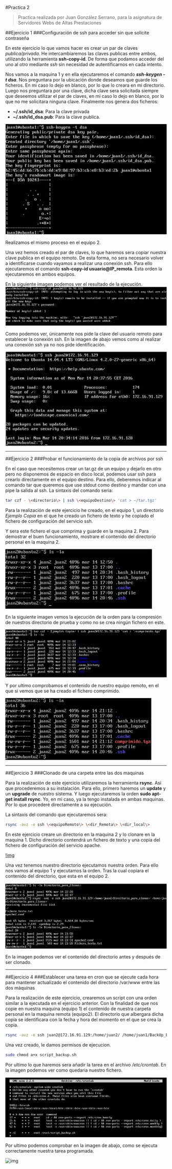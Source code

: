 #Practica 2
> Practica realizada por Juan González Serrano, para la asignatura de Servidores Webs de Altas Prestaciones

##Ejercicio 1
###Configuración de ssh para acceder sin que solicite contraseña

En este ejercicio lo que vamos hacer es crear un par de claves *publica/privada*. He intercambiaremos las claves publicas entre ambos, utilizando la herramienta **ssh-copy-id**. De forma que podamos acceder del uno al otro mediante *ssh* sin necesidad de autentificarnos en cada intento.

Nos vamos a la maquina 1 y en ella ejecutaremos el comando ***ssh-keygen -t dsa***. Nos preguntara por la ubicación donde deseamos que guarde los ficheros. En mi caso lo dejo en blanco, por lo que lo creara en mi directorio. Luego nos preguntara por una clave, dicha clave sera solicitada siempre que deseemos utilizar el par de claves, en mi caso lo dejo en blanco, por lo que no me solicitara ninguna clave. Finalmente nos genera dos ficheros:
* **~/.ssh/id_dsa**: Para la clave privada
* **~/.ssh/id_dsa.pub**: Para la clave publica.

![imagen](https://github.com/naujgs/SWAP1516/blob/master/Practica2/img/keygen_ssh_equi1.jpg)

Realizamos el mismo proceso en el equipo 2.

Una vez hemos creado el par de claves, lo que haremos sera copiar nuestra clave publica en el equipo remoto. De esta forma, no sera necesario volver a identificarse cuando vayamos a realizar una conexión ssh. Para ello ejecutaremos el comando **ssh-copy-id usuario@IP_remota**. Esta orden la ejecutaremos en ambos equipos.

En la siguiente imagen podemos ver el resultado de la ejecución.
![img](https://github.com/naujgs/SWAP1516/blob/master/Practica2/img/ssh_envio_clavePublica.jpg)

Como podemos ver, únicamente nos pide la clave del usuario remoto para establecer la conexión ssh.
En la imagen de abajo vemos como al realizar una conexión ssh ya no nos pide identificación.

![img](https://github.com/naujgs/SWAP1516/blob/master/Practica2/img/ssh_conexion_conClave.jpg)
***
##Ejercicio 2
###Probar el funcionamiento de la copia de archivos por ssh

En el caso que necesitemos crear un tar.gz de un equipo y dejarlo en otro pero no disponemos de espacio en disco local, podemos usar ssh para crearlo directamente en el equipo destino. Para ello, deberemos indicar al comando tar que queremos que use stdout como destino y mandar con una pipe la salida al ssh. La sintaxis del comando seria:

```sh
tar czf - \<directorio\> | ssh \<equipoDestino\> 'cat > ~/tar.tgz'
```
Para la realización de este ejercicio he creado, en el equipo 1, un directorio *Ejemplo Copia* en el que he creado un fichero de texto y he copiado el fichero de configuración del servicio ssh.

Y sera este fichero el que comprima y guarde en la maquina 2. Para demostrar el buen funcionamiento, mostrare el contenido del directorio personal en la maquina 2.

![img](https://github.com/naujgs/SWAP1516/blob/master/Practica2/img/compresion_remoto_antes.jpg)

En la siguiente imagen vemos la ejecución de la orden para la compresión de nuestros directorio de prueba y como no se crea ningún fichero en este.

![img](https://github.com/naujgs/SWAP1516/blob/master/Practica2/img/compresion_creacion.jpg)

Y por ultimo comprobamos el contenido de nuestro equipo remoto, en el que si vemos que se ha creado el fichero comprimido.

![img](https://github.com/naujgs/SWAP1516/blob/master/Practica2/img/compresion_remoto_despues.jpg)
***
##Ejercicio 3
###Clonado de una carpeta entre las dos maquinas

Para la realización de este ejercicio utilizaremos la herramienta **rsync**. Así que procederemos a su instalación. Para ello, primero haremos un **update** y un **upgrade** de nuestro sistema. Y luego ejecutaremos la orden **sudo apt-get install rsync**. Yo, en mi caso, ya la tengo instalada en ambas maquinas. Por lo que procederé directamente a su ejecución.

La sintaxis del comando que ejecutaremos sera:


```sh
rsync -avz -e ssh \<equipoRemoto\> \<dir_Remota\> \<dir_local\>
```

En este ejercicio creare un directorio en la maquina 2 y lo clonare en la maquina 1. Dicho directorio contendrá un fichero de texto y una copia del fichero de configuración del servicio apache.

[!img](https://github.com/naujgs/SWAP1516/blob/master/Practica2/img/clonar_contenido_dir.jpg)

Una vez tenemos nuestro directorio ejecutamos nuestra orden. Para ello nos vamos al equipo 1 y ejecutamos la orden. Tras la cual copiara el contenido del directorio, que esta en el equipo 2.

![img](https://github.com/naujgs/SWAP1516/blob/master/Practica2/img/clonado_ok.jpg)

En la imagen podemos ver el contenido del directorio antes y después de ser clonado.
***
##Ejercicio 4
###Establecer una tarea en cron que se ejecute cada hora para mantener actualizado el contenido del directorio /var/www entre las dos máquinas

Para la realización de este ejercicio, crearemos un script con una orden similar a la ejecutada en el ejercicio anterior. Con la finalidad de que nos copie en nuestra maquina (equipo 1) el contenido de nuestra carpeta personal en la maquina remota (equipo2). El directorio que albergara dicha copia se identificara con la fecha y hora del momento en el que se crea la copia.

```sh
rsync -avz -e ssh juan2@172.16.91.129:/home/juan2/ /home/juan1/BackUp_Eq2/$(date +%Y-%m-%d-%H:%M)
```
Una vez creado, le damos permisos de ejecucion.

```sh
sudo chmod a+x script_backup.sh
```

Por ultimo lo que haremos sera añadir la tarea en el archivo */etc/crontab*. En la imagen podemos ver como quedaria nuestro fichero.

![img](https://github.com/naujgs/SWAP1516/blob/master/Practica2/img/crontab_modificacion.jpg)

Por ultimo podemos comprobar en la imagen de abajo, como se ejecuta correctamente nuestra tarea programada.

![img](https://github.com/naujgs/SWAP1516/blob/master/Practica2/img/tarea_programada.jpg)
